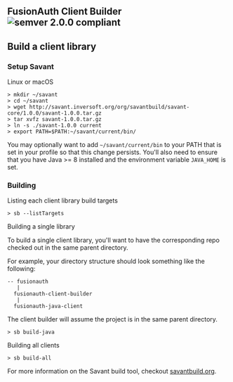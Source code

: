 ## FusionAuth Client Builder ![semver 2.0.0 compliant](http://img.shields.io/badge/semver-2.0.0-brightgreen.svg?style=flat-square)


## Build a client library

### Setup Savant

Linux or macOS

```
> mkdir ~/savant
> cd ~/savant
> wget http://savant.inversoft.org/org/savantbuild/savant-core/1.0.0/savant-1.0.0.tar.gz
> tar xvfz savant-1.0.0.tar.gz
> ln -s ./savant-1.0.0 current
> export PATH=$PATH:~/savant/current/bin/
```

You may optionally want to add `~/savant/current/bin` to your PATH that is set in your profile so that this change persists. You'll also need to ensure that you have Java >= 8 installed and the environment variable  `JAVA_HOME` is set. 

### Building 

Listing each client library build targets

```
> sb --listTargets
```

Building a single library

To build a single client library, you'll want to have the corresponding repo checked out in the same parent directory.

For example, your directory structure should look something like the following:

```
-- fusionauth
   | 
  fusionauth-client-builder
   |
  fusionauth-java-client
```

The client builder will assume the project is in the same parent directory.

```
> sb build-java
```

Building all clients

```
> sb build-all
```


For more information on the Savant build tool, checkout [savantbuild.org](http://savantbuild.org/).